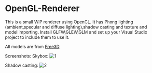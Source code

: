 # OpenGL-Renderer

This is a small WIP renderer using OpenGL.
It has Phong lighting (ambient,specular and diffuse lighting),shadow casting and texture and model importing.
Install GLFW,GLEW,GLM and set up your Visual Studio project to include them to use it.

All models are from [Free3D](https://free3d.com/)

Screenshots:
Skybox:
![1](https://github.com/RahulKA-RAE/OpenGL-Renderer/blob/main/Screenshots/SF71.png)

Shadow casting:
![2]()

